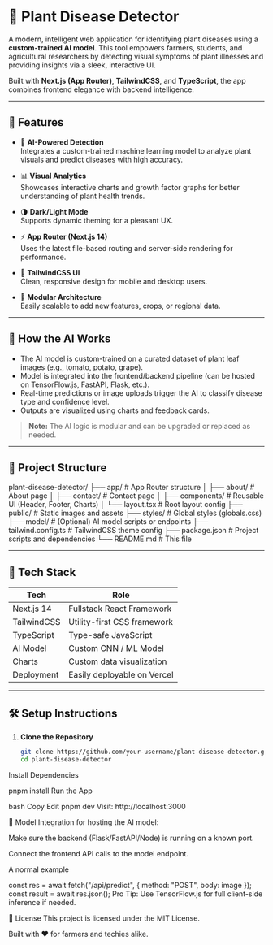 # 🌿 Plant Disease Detector

A modern, intelligent web application for identifying plant diseases using a **custom-trained AI model**. This tool empowers farmers, students, and agricultural researchers by detecting visual symptoms of plant illnesses and providing insights via a sleek, interactive UI.

Built with **Next.js (App Router)**, **TailwindCSS**, and **TypeScript**, the app combines frontend elegance with backend intelligence.

---

## 🚀 Features

- 🧠 **AI-Powered Detection**  
  Integrates a custom-trained machine learning model to analyze plant visuals and predict diseases with high accuracy.

- 📊 **Visual Analytics**  
  Showcases interactive charts and growth factor graphs for better understanding of plant health trends.

- 🌗 **Dark/Light Mode**  
  Supports dynamic theming for a pleasant UX.

- ⚡ **App Router (Next.js 14)**  
  Uses the latest file-based routing and server-side rendering for performance.

- 🎨 **TailwindCSS UI**  
  Clean, responsive design for mobile and desktop users.

- 🔌 **Modular Architecture**  
  Easily scalable to add new features, crops, or regional data.

---

## 🧠 How the AI Works

- The AI model is custom-trained on a curated dataset of plant leaf images (e.g., tomato, potato, grape).
- Model is integrated into the frontend/backend pipeline (can be hosted on TensorFlow.js, FastAPI, Flask, etc.).
- Real-time predictions or image uploads trigger the AI to classify disease type and confidence level.
- Outputs are visualized using charts and feedback cards.

> **Note:** The AI logic is modular and can be upgraded or replaced as needed.

---

## 📁 Project Structure

plant-disease-detector/
├── app/ # App Router structure
│ ├── about/ # About page
│ ├── contact/ # Contact page
│ ├── components/ # Reusable UI (Header, Footer, Charts)
│ └── layout.tsx # Root layout config
├── public/ # Static images and assets
├── styles/ # Global styles (globals.css)
├── model/ # (Optional) AI model scripts or endpoints
├── tailwind.config.ts # TailwindCSS theme config
├── package.json # Project scripts and dependencies
└── README.md # This file

---

## 🔧 Tech Stack

| Tech         | Role                          |
|--------------|-------------------------------|
| Next.js 14   | Fullstack React Framework     |
| TailwindCSS  | Utility-first CSS framework   |
| TypeScript   | Type-safe JavaScript          |
| AI Model     | Custom CNN / ML Model         |
| Charts       | Custom data visualization     |
| Deployment   | Easily deployable on Vercel   |

---

## 🛠️ Setup Instructions

1. **Clone the Repository**
   ```bash
   git clone https://github.com/your-username/plant-disease-detector.git
   cd plant-disease-detector
Install Dependencies


pnpm install
Run the App

bash
Copy
Edit
pnpm dev
Visit: http://localhost:3000

🧪 Model Integration
for  hosting the AI model:

Make sure the backend (Flask/FastAPI/Node) is running on a known port.

Connect the frontend API calls to the model endpoint.

A normal example 

const res = await fetch("/api/predict", { method: "POST", body: image });
const result = await res.json();
Pro Tip: Use TensorFlow.js for full client-side inference if needed.


📄 License
This project is licensed under the MIT License.

Built with ❤️ for farmers and techies alike.
